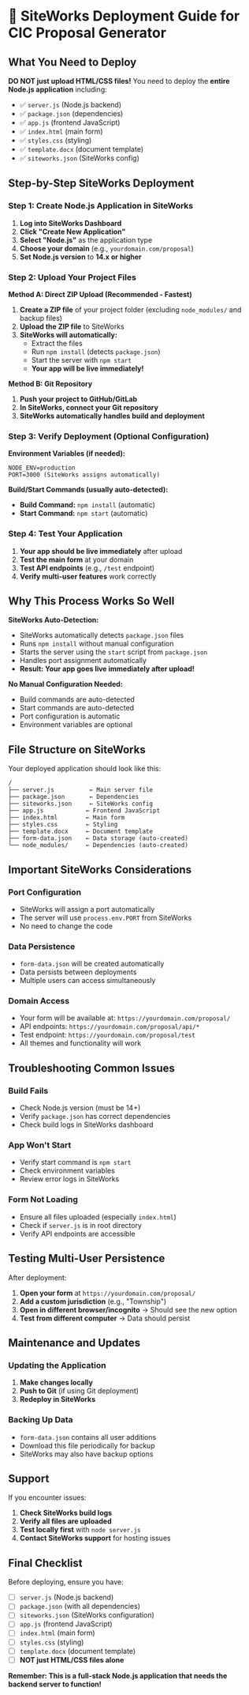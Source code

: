 # 🚀 SiteWorks Deployment Guide for CIC Proposal Generator

## **What You Need to Deploy**

**DO NOT just upload HTML/CSS files!** You need to deploy the **entire Node.js application** including:
- ✅ `server.js` (Node.js backend)
- ✅ `package.json` (dependencies)
- ✅ `app.js` (frontend JavaScript)
- ✅ `index.html` (main form)
- ✅ `styles.css` (styling)
- ✅ `template.docx` (document template)
- ✅ `siteworks.json` (SiteWorks config)

## **Step-by-Step SiteWorks Deployment**

### **Step 1: Create Node.js Application in SiteWorks**

1. **Log into SiteWorks Dashboard**
2. **Click "Create New Application"**
3. **Select "Node.js"** as the application type
4. **Choose your domain** (e.g., `yourdomain.com/proposal`)
5. **Set Node.js version** to **14.x or higher**

### **Step 2: Upload Your Project Files**

**Method A: Direct ZIP Upload (Recommended - Fastest)**
1. **Create a ZIP file** of your project folder (excluding `node_modules/` and backup files)
2. **Upload the ZIP file** to SiteWorks
3. **SiteWorks will automatically:**
   - Extract the files
   - Run `npm install` (detects `package.json`)
   - Start the server with `npm start`
   - **Your app will be live immediately!**

**Method B: Git Repository**
1. **Push your project to GitHub/GitLab**
2. **In SiteWorks, connect your Git repository**
3. **SiteWorks automatically handles build and deployment**

### **Step 3: Verify Deployment (Optional Configuration)**

**Environment Variables (if needed):**
```
NODE_ENV=production
PORT=3000 (SiteWorks assigns automatically)
```

**Build/Start Commands (usually auto-detected):**
- **Build Command:** `npm install` (automatic)
- **Start Command:** `npm start` (automatic)

### **Step 4: Test Your Application**

1. **Your app should be live immediately** after upload
2. **Test the main form** at your domain
3. **Test API endpoints** (e.g., `/test` endpoint)
4. **Verify multi-user features** work correctly

## **Why This Process Works So Well**

**SiteWorks Auto-Detection:**
- SiteWorks automatically detects `package.json` files
- Runs `npm install` without manual configuration
- Starts the server using the `start` script from `package.json`
- Handles port assignment automatically
- **Result: Your app goes live immediately after upload!**

**No Manual Configuration Needed:**
- Build commands are auto-detected
- Start commands are auto-detected
- Port configuration is automatic
- Environment variables are optional

## **File Structure on SiteWorks**

Your deployed application should look like this:
```
/
├── server.js          ← Main server file
├── package.json       ← Dependencies
├── siteworks.json     ← SiteWorks config
├── app.js            ← Frontend JavaScript
├── index.html        ← Main form
├── styles.css        ← Styling
├── template.docx     ← Document template
├── form-data.json    ← Data storage (auto-created)
└── node_modules/     ← Dependencies (auto-created)
```

## **Important SiteWorks Considerations**

### **Port Configuration**
- SiteWorks will assign a port automatically
- The server will use `process.env.PORT` from SiteWorks
- No need to change the code

### **Data Persistence**
- `form-data.json` will be created automatically
- Data persists between deployments
- Multiple users can access simultaneously

### **Domain Access**
- Your form will be available at: `https://yourdomain.com/proposal/`
- API endpoints: `https://yourdomain.com/proposal/api/*`
- Test endpoint: `https://yourdomain.com/proposal/test`
- All themes and functionality will work

## **Troubleshooting Common Issues**

### **Build Fails**
- Check Node.js version (must be 14+)
- Verify `package.json` has correct dependencies
- Check build logs in SiteWorks dashboard

### **App Won't Start**
- Verify start command is `npm start`
- Check environment variables
- Review error logs in SiteWorks

### **Form Not Loading**
- Ensure all files uploaded (especially `index.html`)
- Check if `server.js` is in root directory
- Verify API endpoints are accessible

## **Testing Multi-User Persistence**

After deployment:
1. **Open your form** at `https://yourdomain.com/proposal/`
2. **Add a custom jurisdiction** (e.g., "Township")
3. **Open in different browser/incognito** → Should see the new option
4. **Test from different computer** → Data should persist

## **Maintenance and Updates**

### **Updating the Application**
1. **Make changes locally**
2. **Push to Git** (if using Git deployment)
3. **Redeploy in SiteWorks**

### **Backing Up Data**
- `form-data.json` contains all user additions
- Download this file periodically for backup
- SiteWorks may also have backup options

## **Support**

If you encounter issues:
1. **Check SiteWorks build logs**
2. **Verify all files are uploaded**
3. **Test locally first** with `node server.js`
4. **Contact SiteWorks support** for hosting issues

## **Final Checklist**

Before deploying, ensure you have:
- [ ] `server.js` (Node.js backend)
- [ ] `package.json` (with all dependencies)
- [ ] `siteworks.json` (SiteWorks configuration)
- [ ] `app.js` (frontend JavaScript)
- [ ] `index.html` (main form)
- [ ] `styles.css` (styling)
- [ ] `template.docx` (document template)
- [ ] **NOT just HTML/CSS files alone**

**Remember: This is a full-stack Node.js application that needs the backend server to function!**









